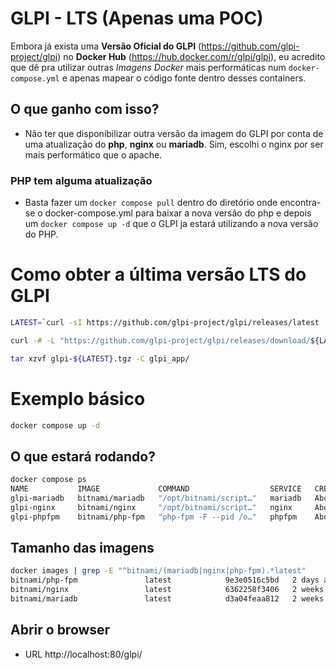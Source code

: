 # GLPI - LTS (Apenas uma POC)

Embora já exista uma **Versão Oficial do GLPI** (https://github.com/glpi-project/glpi) no **Docker Hub** (https://hub.docker.com/r/glpi/glpi), eu acredito que dê pra utilizar outras *Imagens Docker* mais performáticas num `docker-compose.yml` e apenas mapear o código fonte dentro desses containers.

## O que ganho com isso?
- Não ter que disponibilizar outra versão da imagem do GLPI por conta de uma atualização do **php**, **nginx** ou **mariadb**. Sim, escolhi o nginx por ser mais performático que o apache.

### PHP tem alguma atualização
- Basta fazer um `docker compose pull` dentro do diretório onde encontra-se o docker-compose.yml para baixar a nova versão do php e depois um `docker compose up -d` que o GLPI ja estará utilizando a nova versão do PHP.

# Como obter a última versão LTS do GLPI

```bash
LATEST=`curl -sI https://github.com/glpi-project/glpi/releases/latest | awk -F'/' '/^location/ {sub("\r","",$NF); print $NF }'`

curl -# -L "https://github.com/glpi-project/glpi/releases/download/${LATEST}/glpi-${LATEST}.tgz" -o glpi-${LATEST}.tgz

tar xzvf glpi-${LATEST}.tgz -C glpi_app/
```

# Exemplo básico
```bash
docker compose up -d
```
## O que estará rodando?
```bash
docker compose ps
NAME           IMAGE             COMMAND                  SERVICE   CREATED              STATUS              PORTS
glpi-mariadb   bitnami/mariadb   "/opt/bitnami/script…"   mariadb   About a minute ago   Up About a minute   3306/tcp
glpi-nginx     bitnami/nginx     "/opt/bitnami/script…"   nginx     About a minute ago   Up About a minute   8443/tcp, 0.0.0.0:80->8080/tcp, [::]:80->8080/tcp
glpi-phpfpm    bitnami/php-fpm   "php-fpm -F --pid /o…"   phpfpm    About a minute ago   Up About a minute   9000/tcp
```
## Tamanho das imagens
```bash
docker images | grep -E "^bitnami/(mariadb|nginx|php-fpm).*latest"
bitnami/php-fpm               latest            9e3e0516c5bd   2 days ago      360MB
bitnami/nginx                 latest            6362258f3406   2 weeks ago     185MB
bitnami/mariadb               latest            d3a04feaa812   2 weeks ago     434MB
```

## Abrir o browser

- URL http://localhost:80/glpi/

